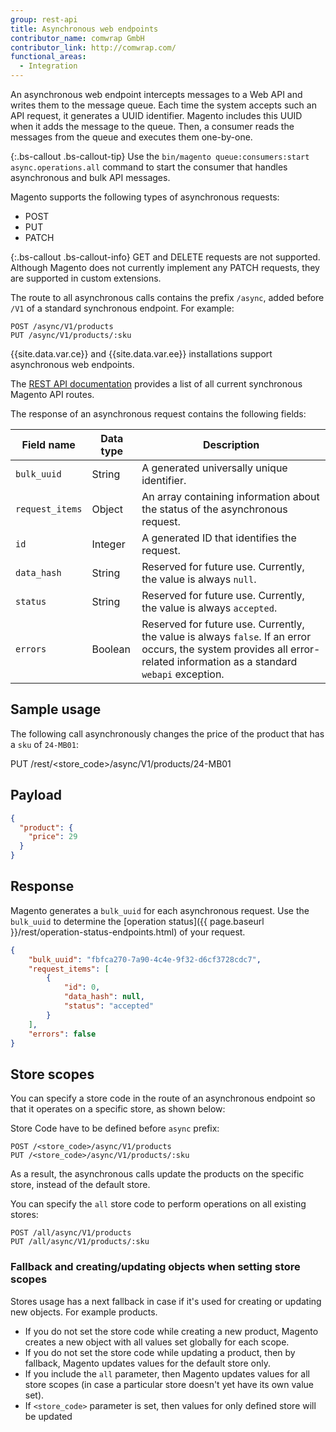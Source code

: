```yaml
---
group: rest-api
title: Asynchronous web endpoints
contributor_name: comwrap GmbH
contributor_link: http://comwrap.com/
functional_areas:
  - Integration
---
```


An asynchronous web endpoint intercepts messages to a Web API and writes them to the message queue. Each time the system accepts such an API request, it generates a UUID identifier. Magento includes this UUID when it adds the message to the queue. Then, a consumer reads the messages from the queue and executes them one-by-one.

{:.bs-callout .bs-callout-tip}
Use the `bin/magento queue:consumers:start async.operations.all` command to start the consumer that handles asynchronous and bulk API messages.

Magento supports the following types of asynchronous requests:

* POST
* PUT
* PATCH

{:.bs-callout .bs-callout-info}
GET and DELETE requests are not supported. Although Magento does not currently implement any PATCH requests, they are supported in custom extensions.

The route to all asynchronous calls contains the prefix `/async`, added before `/V1` of a standard synchronous endpoint. For example:

```
POST /async/V1/products
PUT /async/V1/products/:sku
```

{{site.data.var.ce}} and {{site.data.var.ee}} installations support asynchronous web endpoints.

The [REST API documentation]({{site.baseurl}}/redoc/{{page.guide_version}}/) provides a list of all current synchronous Magento API routes.

The response of an asynchronous request contains the following fields:

Field name | Data type | Description
--- | --- | ---
`bulk_uuid` | String | A generated universally unique identifier.
`request_items` | Object | An array containing information about the status of the asynchronous request.
`id` | Integer | A generated ID that identifies the request.
`data_hash` | String | Reserved for future use. Currently, the value is always `null`. 
`status` | String | Reserved for future use. Currently, the value is always `accepted`.
`errors` | Boolean | Reserved for future use. Currently, the value is always `false`. If an error occurs, the system provides all error-related information as a standard `webapi` exception. 

## Sample usage

The following call asynchronously changes the price of the product that has a `sku` of `24-MB01`:

PUT <host>/rest/<store_code>/async/V1/products/24-MB01

## Payload 

```json
{
  "product": {
    "price": 29
  }
}
```

## Response

Magento generates a `bulk_uuid` for each asynchronous request. Use the `bulk_uuid` to determine the [operation status]({{ page.baseurl }}/rest/operation-status-endpoints.html) of your request. 

```json
{
    "bulk_uuid": "fbfca270-7a90-4c4e-9f32-d6cf3728cdc7",
    "request_items": [
        {
            "id": 0,
            "data_hash": null,
            "status": "accepted"
        }
    ],
    "errors": false
}
```

## Store scopes

You can specify a store code in the route of an asynchronous endpoint so that it operates on a specific store, as shown below:

Store Code have to be defined before `async` prefix:

```
POST /<store_code>/async/V1/products
PUT /<store_code>/async/V1/products/:sku
```

As a result, the asynchronous calls update the products on the specific store, instead of the default store.

You can specify the `all` store code to perform operations on all existing stores:

```
POST /all/async/V1/products
PUT /all/async/V1/products/:sku
```

### Fallback and creating/updating objects when setting store scopes 

Stores usage has a next fallback in case if it's used for creating or updating new objects. For example products.

* If you do not set the store code while creating a new product, Magento creates a new object with all values set globally for each scope.
* If you do not set the store code while updating a product, then by fallback, Magento updates values for the default store only.
* If you include the `all` parameter, then Magento updates values for all store scopes (in case a particular store doesn't yet have its own value set).
* If `<store_code>` parameter is set, then values for only defined store will be updated 
